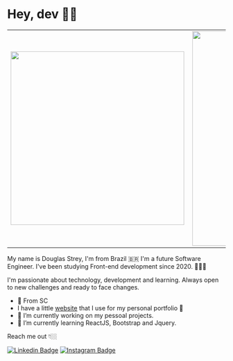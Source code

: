 # Hey, dev 👋🏼

<table>
    <tr>
        <td><img width="400px" align="left" src="https://github-readme-stats.vercel.app/api/top-langs/?username=Douglas-Strey&hide=html&layout=compact&theme=buefy" /></td>
        <td><img width="495px" align="left" src="https://github-readme-stats.vercel.app/api?username=Douglas-Strey&theme=buefy"/></td>
    </tr>   
</table>

My name is Douglas Strey, I'm from Brazil 🇧🇷 I'm a future Software Engineer.
I've been studying Front-end development since 2020. 👨🏼‍💻

I'm passionate about technology, development and learning. Always open to new challenges and ready to face changes.

- 📍 From SC
- I have a little [website](https://douglastrey.com/) that I use for my personal portfolio 🤠
- 🔭 I’m currently working on my pessoal projects.
- 🌱 I’m currently learning ReactJS, Bootstrap and Jquery.

Reach me out 👇🏼

[![Linkedin Badge](https://img.shields.io/badge/-Douglas%20Strey-4575cc?style=flat-square&logo=Linkedin&logoColor=white&link=https://www.linkedin.com/in/douglas-strey/)](https://www.linkedin.com/in/douglas-strey/)
[![Instagram Badge](https://img.shields.io/badge/-Instagram-yellow?style=flat-square&logo=Instagram&logoColor=white&link=https://instagram.com/douglas_strey)](https://instagram.com/douglas_strey)
